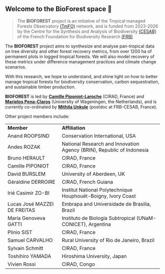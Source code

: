 ## Welcome to the BioForest space :wave:

<!-- [![](https://raw.githubusercontent.com/PhenoFish/.github/main/profile/partners-banner.png)](https://www.fondationbiodiversite.fr/en/the-frb-in-action/programs-and-projects/le-cesab/phenofish/) -->

> The **BIOFOREST** project is an initiative of the Tropical managed Forests Observatory [(TmFO)](https://tmfo.org/) network, and is funded from 2023-2026 by the Centre for the Synthesis and Analysis of Biodiversity [(CESAB)](https://www.fondationbiodiversite.fr/en/about-the-foundation/le-cesab/) of the French Foundation for Biodiversity Research [(FRB)](https://www.fondationbiodiversite.fr/en/)

The **BIOFOREST** project aims to synthesize and analyse pan-tropical data on tree diversity and other forest recovery metrics, from over 1200 ha of permanent plots in logged tropical forests. We will also model recovery of these metrics under difference management practices and climate change scenarios.

With this research, we hope to understand, and shine light on how to better manage tropical forests for biodiversity conservation, carbon sequestration, and sustainable timber production.
 
**BIOFOREST** is led by [**Camille Piponiot-Laroche**](https://ur-forets-societes.cirad.fr/actualites/camille-piponiot-integre-l-upr-forets-et-societes) (CIRAD, France) and [**Marielos Pena-Claros**](https://www.wur.nl/en/persons/marielos-pena-claros.htm) (University of Wageningen, the Netherlands), and is currently co-ordinated by [**Mithila Unkule**](https://www.fondationbiodiversite.fr/membre/mithila-unkule/) (postdoc at FRB-CESAB, France). 

Other project members include:

<table>
  <tr>
    <td><b>Member</b></td>
    <td><b>Affiliation</b></td>
  </tr>
  <tr>
    <td>Anand ROOPSIND</td>
    <td>Conservation International, USA</td>
  </tr>
  <tr>
    <td>Andes ROZAK</td>
    <td>National Research and Innovation Agency (BRIN), Republic of Indonesia</td>
  </tr>
  <tr>
    <td>Bruno HERAULT</td>
    <td>CIRAD, France</td>
  </tr>
  <tr>
    <td>Camille PIPONIOT</td>
    <td>CIRAD, France</td>
  </tr>
  <tr>
    <td>David BURSLEM</td>
    <td>University of Aberdeen, UK</td>
  </tr>
  <tr>
    <td>Géraldine DERROIRE</td>
    <td>CIRAD, French Guiana</td>
  </tr>
  <tr>
    <td>Irié Casimir ZO-BI</td>
    <td>Institut National Polytechnique Houphouët-Boigny, Ivory Coast</td>
  </tr>
  <tr>
    <td>Lucas José MAZZEI DE FREITAS</td>
    <td>Embrapa and Universidade de Brasilia, Brazil</td>
  </tr>
  <tr>
    <td>María Genoveva GATTI</td>
    <td>Instituto de Biología Subtropical (UNaM-CONICET), Argentina</td>
  </tr>
  <tr>
    <td>Plinio SIST</td>
    <td>CIRAD, France</td>
  </tr>
  <tr>
    <td>Samuel CARVALHO</td>
    <td>Rural University of Rio de Janeiro, Brazil</td>
  </tr>
  <tr>
    <td>Sylvain Schmitt</td>
    <td>CIRAD, France</td>
  </tr>
  <tr>
    <td>Toshihiro YAMADA</td>
    <td>Hiroshima University, Japan</td>
  </tr>
  <tr>
    <td>Vivien Rossi</td>
    <td>CIRAD, Congo</td>
  </tr>
</table>

<!--
**Here are some ideas to get you started:**

🙋‍♀️ A short introduction - what is your organization all about?
🌈 Contribution guidelines - how can the community get involved?
👩‍💻 Useful resources - where can the community find your docs? Is there anything else the community should know?
🍿 Fun facts - what does your team eat for breakfast?
🧙 Remember, you can do mighty things with the power of [Markdown](https://docs.github.com/github/writing-on-github/getting-started-with-writing-and-formatting-on-github/basic-writing-and-formatting-syntax)
-->
